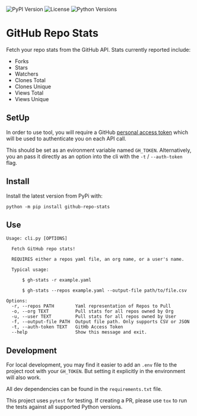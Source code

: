 ![PyPI Version](https://img.shields.io/pypi/v/github-repo-stats) ![License](https://img.shields.io/github/license/thycotic/github-repo-stats) ![Python Versions](https://img.shields.io/pypi/pyversions/github-repo-stats)

# GitHub Repo Stats

Fetch your repo stats from the GitHub API. Stats currently reported include:

- Forks
- Stars
- Watchers
- Clones Total
- Clones Unique
- Views Total
- Views Unique

## SetUp

In order to use tool, you will require a GitHub [personal access token](https://docs.github.com/en/authentication/keeping-your-account-and-data-secure/creating-a-personal-access-token) which will be used to authenticate you on each API call.

This should be set as an evironment variable named `GH_TOKEN`. Alternatively, you an pass it directly as an option into the cli with the `-t` / `--auth-token` flag.

## Install

Install the latest version from PyPi with:

```
python -m pip install github-repo-stats
```

## Use

```
Usage: cli.py [OPTIONS]

  Fetch GitHub repo stats!

  REQUIRES either a repos yaml file, an org name, or a user's name.

  Typical usage:

      $ gh-stats -r example.yaml

      $ gh-stats --repos example.yaml --output-file path/to/file.csv

Options:
  -r, --repos PATH        Yaml representation of Repos to Pull
  -o, --org TEXT          Pull stats for all repos owned by Org
  -u, --user TEXT         Pull stats for all repos owned by User
  -f, --output-file PATH  Output file path. Only supports CSV or JSON
  -t, --auth-token TEXT   GitHb Access Token
  --help                  Show this message and exit.
```

## Development

For local development, you may find it easier to add an `.env` file to the project root with your `GH_TOKEN`. But setting it explicitly in the environment will also work.

All dev dependencies can be found in the `requirements.txt` file.

This project uses `pytest` for testing. If creating a PR, please use `tox` to run the tests against all supported Python versions.
